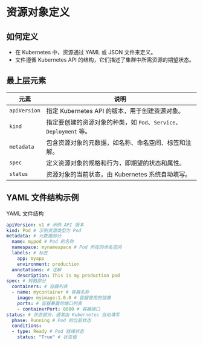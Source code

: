 # 资源对象定义

## 如何定义
- 在 Kubernetes 中，资源通过 YAML 或 JSON 文件来定义。
- 文件遵循 Kubernetes API 的结构，它们描述了集群中所需资源的期望状态。

## 最上层元素

| 元素           | 说明                                              |
|--------------|-------------------------------------------------|
| `apiVersion` | 指定 Kubernetes API 的版本，用于创建资源对象。                 |
| `kind`       | 指定要创建的资源对象的种类，如 `Pod`、`Service`、`Deployment` 等。 |
| `metadata`   | 包含资源对象的元数据，如名称、命名空间、标签和注解。                      |
| `spec`       | 定义资源对象的规格和行为，即期望的状态和属性。                         |
| `status`     | 资源对象的当前状态，由 Kubernetes 系统自动填写。                  |

## YAML 文件结构示例
YAML 文件结构

```yaml
apiVersion: v1 # 示例 API 版本
kind: Pod # 示例资源类型为 Pod
metadata: # 元数据部分
  name: mypod # Pod 的名称
  namespace: mynamespace # Pod 所在的命名空间
  labels: # 标签
    app: myapp
    environment: production
  annotations: # 注解
    description: This is my production pod
spec: # 规格部分
  containers: # 容器列表
  - name: mycontainer # 容器名称
    image: myimage:1.0.0 # 容器使用的镜像
    ports: # 容器暴露的端口列表
    - containerPort: 8080 # 容器端口
status: # 状态部分，通常由 Kubernetes 自动填写
  phase: Running # Pod 的当前状态
  conditions:
  - type: Ready # Pod 就绪状态
    status: "True" # 状态值
```